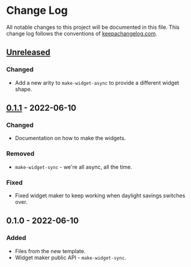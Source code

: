 # Change Log
All notable changes to this project will be documented in this file. This change log follows the conventions of [keepachangelog.com](http://keepachangelog.com/).

## [Unreleased]
### Changed
- Add a new arity to `make-widget-async` to provide a different widget shape.

## [0.1.1] - 2022-06-10
### Changed
- Documentation on how to make the widgets.

### Removed
- `make-widget-sync` - we're all async, all the time.

### Fixed
- Fixed widget maker to keep working when daylight savings switches over.

## 0.1.0 - 2022-06-10
### Added
- Files from the new template.
- Widget maker public API - `make-widget-sync`.

[Unreleased]: https://github.com/your-name/nlu0/compare/0.1.1...HEAD
[0.1.1]: https://github.com/your-name/nlu0/compare/0.1.0...0.1.1
